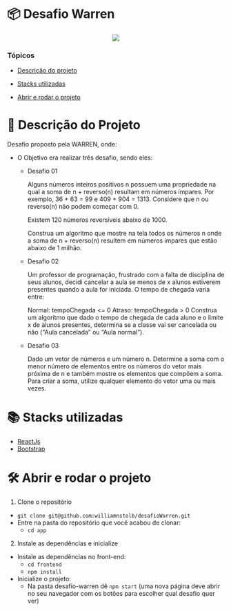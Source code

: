 # :package: Desafio Warren

<p align="center">
   <img src="http://img.shields.io/static/v1?label=STATUS&message=EM%20DESENVOLVIMENTO&color=RED&style=for-the-badge"/>
</p>

### Tópicos

- [Descrição do projeto](#man_dancing-descrição-do-projeto)

- [Stacks utilizadas](#books-stacks-utilizadas)

- [Abrir e rodar o projeto](#%EF%B8%8F-abrir-e-rodar-o-projeto)

# :man_dancing: Descrição do Projeto

Desafio proposto pela WARREN, onde:

- O Objetivo era realizar três desafio, sendo eles:
  * Desafio 01
  
      Alguns números inteiros positivos n possuem uma propriedade na qual a soma de n + reverso(n) resultam em números ímpares. Por exemplo, 36 + 63 = 99 e 409 + 904 = 1313. Considere que n ou reverso(n) não podem começar com 0.

      Existem 120 números reversíveis abaixo de 1000.

      Construa um algoritmo que mostre na tela todos os números n onde a soma de n + reverso(n) resultem em números ímpares que estão abaixo de 1 milhão.
  * Desafio 02
  
      Um professor de programação, frustrado com a falta de disciplina de seus alunos, decidi cancelar a aula se menos de x alunos estiverem presentes quando a aula for iniciada. O tempo de chegada varia entre:

      Normal: tempoChegada <= 0
      Atraso: tempoChegada > 0
      Construa um algoritmo que dado o tempo de chegada de cada aluno e o limite x de alunos presentes, determina se a classe vai ser cancelada ou não ("Aula cancelada” ou “Aula normal”).
  * Desafio 03
  
      Dado um vetor de números e um número n. Determine a soma com o menor número de elementos entre os números do vetor mais próxima de n e também mostre os elementos que compõem a soma. Para criar a soma, utilize qualquer elemento do vetor uma ou mais vezes.


# :books: Stacks utilizadas

- [ReactJs](https://pt-br.reactjs.org/) 
- [Bootstrap](https://getbootstrap.com/) 

# 🛠️ Abrir e rodar o projeto

1. Clone o repositório
  * `git clone git@github.com:williamnstolb/desafioWarren.git`
  * Entre na pasta do repositório que você acabou de clonar:
    * `cd app`

2. Instale as dependências e inicialize
  * Instale as dependências no front-end:
    * `cd frontend`
    * `npm install`
  * Inicialize o projeto:
    * Na pasta desafio-warren dê `npm start` (uma nova página deve abrir no seu navegador com os botões para escolher qual desafio quer ver)
